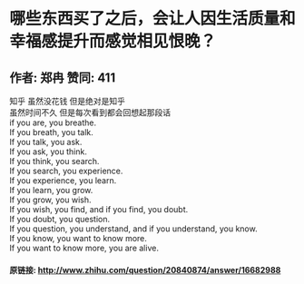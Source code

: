 # 哪些东西买了之后，会让人因生活质量和幸福感提升而感觉相见恨晚？
## 作者: 郑冉  赞同: 411
知乎 虽然没花钱 但是绝对是知乎  
虽然时间不久 但是每次看到都会回想起那段话  
if you are, you breathe.  
If you breath, you talk.  
If you talk, you ask.  
If you ask, you think.  
If you think, you search.  
If you search, you experience.  
If you experience, you learn.  
If you learn, you grow.  
If you grow, you wish.  
If you wish, you find, and if you find, you doubt.  
If you doubt, you question.  
If you question, you understand, and if you understand, you know.  
If you know, you want to know more.  
If you want to know more, you are alive.

#### 原链接: http://www.zhihu.com/question/20840874/answer/16682988